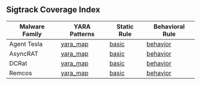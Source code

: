 ## Sigtrack Coverage Index

| Malware Family     | YARA Patterns | Static Rule | Behavioral Rule |
|--------------------|----------------|--------------|------------------|
| Agent Tesla        | [yara_map](./yara_map/agenttesla_yara_patterns.md) | [basic](https://github.com/Sab0x1D/ghostyara/blob/main/families/agenttesla_basic.yar) | [behavior](https://github.com/Sab0x1D/ghostyara/blob/main/ttps/agenttesla_behavior.yar) |
| AsyncRAT           | [yara_map](./yara_map/asyncrat_yara_patterns.md) | [basic](https://github.com/Sab0x1D/ghostyara/blob/main/families/asyncrat_basic.yar) | [behavior](https://github.com/Sab0x1D/ghostyara/blob/main/ttps/asyncrat_behavior.yar) |
| DCRat              | [yara_map](./yara_map/dcrat_yara_patterns.md) | [basic](https://github.com/Sab0x1D/ghostyara/blob/main/families/dcrat_basic.yar) | [behavior](https://github.com/Sab0x1D/ghostyara/blob/main/ttps/dcrat_behavior.yar) |
| Remcos | [yara_map](./yara_map/remcos_c2_patterns.md) | [basic](https://github.com/Sab0x1D/ghostyara/blob/main/families/remcos_basic.yar) | [behavior](https://github.com/Sab0x1D/ghostyara/blob/main/ttps/remcos_behavior.yar) |
